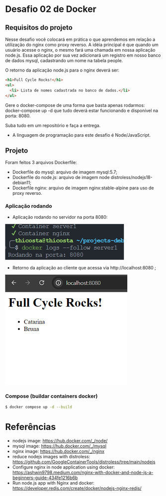 # Desafio 02 de Docker
## Requisitos do projeto
Nesse desafio você colocará em prática o que aprendemos em relação a utilização do nginx como proxy reverso. A idéia principal é que quando um usuário acesse o nginx, o mesmo fará uma chamada em nossa aplicação node.js. Essa aplicação por sua vez adicionará um registro em nosso banco de dados mysql, cadastrando um nome na tabela people.

O retorno da aplicação node.js para o nginx deverá ser:
```html
<h1>Full Cycle Rocks!</h1>
<ul>
  <li> Lista de nomes cadastrada no banco de dados.</li>
</ul>
```


Gere o docker-compose de uma forma que basta apenas rodarmos: docker-compose up -d que tudo deverá estar funcionando e disponível na porta: 8080.

Suba tudo em um repositório e faça a entrega.

* A linguagem de programação para este desafio é Node/JavaScript.

## Projeto
Foram feitos 3 arquivos Dockerfile:
* Dockerfile do mysql: arquivo de imagem mysql:5.7;
* Dockerfile do node.js: arquivo de imagem node distroless/nodejs18-debian11;
* Dockerfile nginx: arquivo de imagem nginx:stable-alpine para uso de proxy reverso.

### Aplicação rodando

* Aplicação rodando no servidor na porta 8080:

![Print de imagens geradas](./imgs/servidor-rodando-porta8080.png "Print de imagens geradas")

* Retorno da aplicação ao cliente que acessa via http://localhost:8080 ;

![Print de imagens geradas](./imgs/servidor-retornoCliente_porta8080.png "Print de imagens geradas")


### Compose (buildar containers docker)
```bash
$ docker compose up -d --build
```



# Referências
* nodejs image: https://hub.docker.com/_/node/
* mysql image: https://hub.docker.com/_/mysql
* nginx image: https://hub.docker.com/_/nginx
* reduce nodejs images with distroless: https://github.com/GoogleContainerTools/distroless/tree/main/nodejs
* Configure nginx in node application using docker: https://ashwin9798.medium.com/nginx-with-docker-and-node-js-a-beginners-guide-434fe1216b6b
* Run node.js app with Nginx and docker: https://developer.redis.com/create/docker/nodejs-nginx-redis/